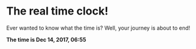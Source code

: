 # The real time clock!

Ever wanted to know what the time is? Well, your journey is about to end!

**The time is Dec 14, 2017, 06:55**